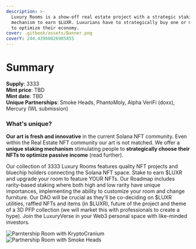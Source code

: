 ```yaml
---
description: >-
  Luxury Rooms is a show-off real estate project with a strategic staking
  mechanism to earn $LUXR. Luxurians have to strategically buy one or more NFTs
  to optimize their economy.
cover: .gitbook/assets/Banner.png
coverY: 244.43960826985855
---
```


# Summary

**Supply**: 3333\
**Mint price**: TBD\
**Mint date**: TBD\
**Unique Partnerships**: Smoke Heads, PhantoMoly, Alpha VeriFi (doxx), Mercury (WL submission)

### What's unique?

**Our art is fresh and innovative** in the current Solana NFT community. Even within the Real Estate NFT community our art is not matched. We offer a **unique staking mechanism** stimulating people to **strategically choose their NFTs to optimize passive income** (read further).

Our collection of 3333 Luxury Rooms features quality NFT projects and bluechip holders connecting the Solana NFT space. Stake to earn $LUXR and upgrade your room to feature YOUR NFTs. Our Roadmap includes rarity-based staking where both high and low rarity have unique importances, implementing the ability to customize your room and change furniture. Our DAO will be crucial as they'll be co-deciding on $LUXR utilities, raffled NFTs and items (in $LUXR), future of the project and theme of a 3D PFP collection (we will market this with professionals to create a hype). Join the LuxuryVerse in your Web3 personal space with like-minded investors.

![Parntership Room with KryptoCranium](.gitbook/assets/SneakPeekKryptoCranium.png) ![Partnership Room with Smoke Heads](.gitbook/assets/SneakPeekSmokeHeads.png)
